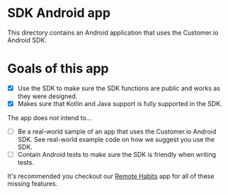 # SDK Android app 

This directory contains an Android application that uses the Customer.io Android SDK. 

# Goals of this app

* [X] Use the SDK to make sure the SDK functions are public and works as they were designed. 
* [X] Makes sure that Kotlin and Java support is fully supported in the SDK.

The app does *not* intend to...

* [ ] Be a real-world sample of an app that uses the Customer.io Android SDK. See real-world example code on how we suggest you use the SDK. 
* [ ] Contain Android tests to make sure the SDK is friendly when writing tests. 

It's recommended you checkout our [Remote Habits](https://github.com/customerio/RemoteHabits-Android) app for all of these missing features. 